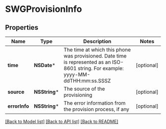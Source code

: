 # SWGProvisionInfo

## Properties
Name | Type | Description | Notes
------------ | ------------- | ------------- | -------------
**time** | **NSDate*** | The time at which this phone was provisioned. Date time is represented as an ISO-8601 string. For example: yyyy-MM-ddTHH:mm:ss.SSSZ | [optional] 
**source** | **NSString*** | The source of the provisioning | [optional] 
**errorInfo** | **NSString*** | The error information from the provision process, if any | [optional] 

[[Back to Model list]](../README.md#documentation-for-models) [[Back to API list]](../README.md#documentation-for-api-endpoints) [[Back to README]](../README.md)


